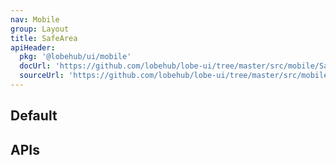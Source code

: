 ```yaml
---
nav: Mobile
group: Layout
title: SafeArea
apiHeader:
  pkg: '@lobehub/ui/mobile'
  docUrl: 'https://github.com/lobehub/lobe-ui/tree/master/src/mobile/SafeArea/index.md'
  sourceUrl: 'https://github.com/lobehub/lobe-ui/tree/master/src/mobile/SafeArea/index.tsx'
---
```


## Default

<code src="./demos/index.tsx" center></code>

## APIs
